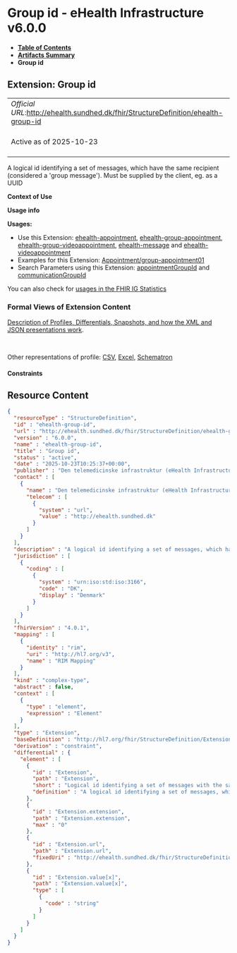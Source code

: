# Group id - eHealth Infrastructure v6.0.0

* [**Table of Contents**](toc.md)
* [**Artifacts Summary**](artifacts.md)
* **Group id**

## Extension: Group id 

| | |
| :--- | :--- |
| *Official URL*:http://ehealth.sundhed.dk/fhir/StructureDefinition/ehealth-group-id | *Version*:6.0.0 |
| Active as of 2025-10-23 | *Computable Name*:ehealth-group-id |

A logical id identifying a set of messages, which have the same recipient (considered a 'group message'). Must be supplied by the client, eg. as a UUID

**Context of Use**

**Usage info**

**Usages:**

* Use this Extension: [ehealth-appointment](StructureDefinition-ehealth-appointment.md), [ehealth-group-appointment](StructureDefinition-ehealth-group-appointment.md), [ehealth-group-videoappointment](StructureDefinition-ehealth-group-videoappointment.md), [ehealth-message](StructureDefinition-ehealth-message.md) and [ehealth-videoappointment](StructureDefinition-ehealth-videoappointment.md)
* Examples for this Extension: [Appointment/group-appointment01](Appointment-group-appointment01.md)
* Search Parameters using this Extension: [appointmentGroupId](SearchParameter-ehealth-appointment-search-groupId.md) and [communicationGroupId](SearchParameter-ehealth-communication-search-groupId.md)

You can also check for [usages in the FHIR IG Statistics](https://packages2.fhir.org/xig/dk.ehealth.sundhed.fhir.ig.core|current/StructureDefinition/ehealth-group-id)

### Formal Views of Extension Content

 [Description of Profiles, Differentials, Snapshots, and how the XML and JSON presentations work](http://build.fhir.org/ig/FHIR/ig-guidance/readingIgs.html#structure-definitions). 

 

Other representations of profile: [CSV](StructureDefinition-ehealth-group-id.csv), [Excel](StructureDefinition-ehealth-group-id.xlsx), [Schematron](StructureDefinition-ehealth-group-id.sch) 

#### Constraints



## Resource Content

```json
{
  "resourceType" : "StructureDefinition",
  "id" : "ehealth-group-id",
  "url" : "http://ehealth.sundhed.dk/fhir/StructureDefinition/ehealth-group-id",
  "version" : "6.0.0",
  "name" : "ehealth-group-id",
  "title" : "Group id",
  "status" : "active",
  "date" : "2025-10-23T10:25:37+00:00",
  "publisher" : "Den telemedicinske infrastruktur (eHealth Infrastructure)",
  "contact" : [
    {
      "name" : "Den telemedicinske infrastruktur (eHealth Infrastructure)",
      "telecom" : [
        {
          "system" : "url",
          "value" : "http://ehealth.sundhed.dk"
        }
      ]
    }
  ],
  "description" : "A logical id identifying a set of messages, which have the same recipient (considered a 'group message'). Must be supplied by the client, eg. as a UUID",
  "jurisdiction" : [
    {
      "coding" : [
        {
          "system" : "urn:iso:std:iso:3166",
          "code" : "DK",
          "display" : "Denmark"
        }
      ]
    }
  ],
  "fhirVersion" : "4.0.1",
  "mapping" : [
    {
      "identity" : "rim",
      "uri" : "http://hl7.org/v3",
      "name" : "RIM Mapping"
    }
  ],
  "kind" : "complex-type",
  "abstract" : false,
  "context" : [
    {
      "type" : "element",
      "expression" : "Element"
    }
  ],
  "type" : "Extension",
  "baseDefinition" : "http://hl7.org/fhir/StructureDefinition/Extension",
  "derivation" : "constraint",
  "differential" : {
    "element" : [
      {
        "id" : "Extension",
        "path" : "Extension",
        "short" : "Logical id identifying a set of messages with the same recipient",
        "definition" : "A logical id identifying a set of messages, which have the same recipient (considered a 'group message'). Must be supplied by the client, eg. as a UUID"
      },
      {
        "id" : "Extension.extension",
        "path" : "Extension.extension",
        "max" : "0"
      },
      {
        "id" : "Extension.url",
        "path" : "Extension.url",
        "fixedUri" : "http://ehealth.sundhed.dk/fhir/StructureDefinition/ehealth-group-id"
      },
      {
        "id" : "Extension.value[x]",
        "path" : "Extension.value[x]",
        "type" : [
          {
            "code" : "string"
          }
        ]
      }
    ]
  }
}

```
